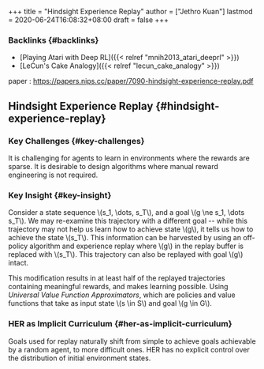 +++
title = "Hindsight Experience Replay"
author = ["Jethro Kuan"]
lastmod = 2020-06-24T16:08:32+08:00
draft = false
+++

### Backlinks {#backlinks}

- [Playing Atari with Deep RL]({{< relref "mnih2013_atari_deeprl" >}})
- [LeCun's Cake Analogy]({{< relref "lecun_cake_analogy" >}})

paper
: <https://papers.nips.cc/paper/7090-hindsight-experience-replay.pdf>

## Hindsight Experience Replay {#hindsight-experience-replay}

### Key Challenges {#key-challenges}

It is challenging for agents to learn in environments where the
rewards are sparse. It is desirable to design algorithms where manual
reward engineering is not required.

### Key Insight {#key-insight}

Consider a state sequence \\(s_1, \dots, s_T\\), and a goal \\(g \ne s_1,
\dots s_T\\). We may re-examine this trajectory with a different goal --
while this trajectory may not help us learn how to achieve state \\(g\\),
it tells us how to achieve the state \\(s_T\\). This information can be
harvested by using an off-policy algorithm and experience replay where
\\(g\\) in the replay buffer is replaced with \\(s_T\\). This trajectory can
also be replayed with goal \\(g\\) intact.

This modification results in at least half of the replayed
trajectories containing meaningful rewards, and makes learning
possible. Using _Universal Value Function Approximators_, which are
policies and value functions that take as input state \\(s \in S\\) and
goal \\(g \in G\\).

### HER as Implicit Curriculum {#her-as-implicit-curriculum}

Goals used for replay naturally shift from simple to achieve goals
achievable by a random agent, to more difficult ones. HER has no
explicit control over the distribution of initial environment states.
